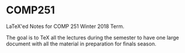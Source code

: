 # COMP251
LaTeX'ed Notes for COMP 251 Winter 2018 Term.

The goal is to TeX all the lectures during the semester to have one large document with all the material in preparation for finals season.
